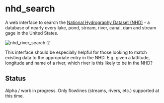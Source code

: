 # nhd_search

A web interface to search the [National Hydrography Dataset (NHD)](http://nhd.usgs.gov/) - a database of nearly every lake, pond, stream, river, canal, dam and stream gage in the United States.

![nhd_river_search-2](https://f.cloud.github.com/assets/1269165/2181494/584b3822-9753-11e3-8fdb-771750897bc0.png)

This interface should be especially helpful for those looking to match existing data to the appropriate entry in the NHD. E.g. given a lattitude, longitude and name of a river, which river is this likely to be in the NHD?

## Status

Alpha / work in progress. Only flowlines (streams, rivers, etc.) supported at this time.
